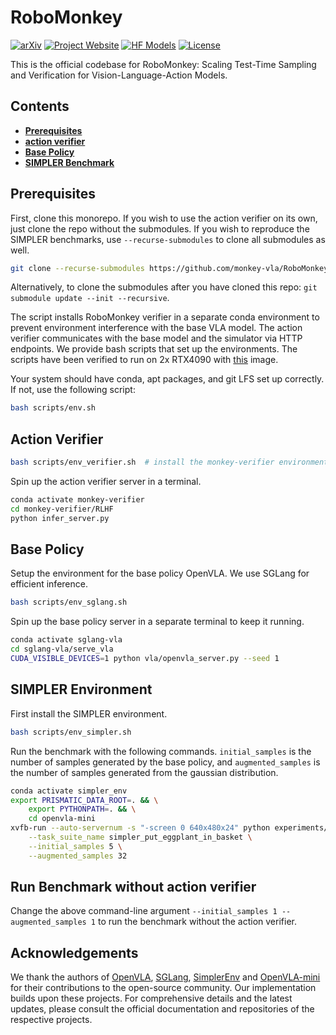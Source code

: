# RoboMonkey

[![arXiv](https://img.shields.io/badge/arXiv-2506.17811-df2a2a.svg?style=for-the-badge)](https://arxiv.org/abs/2506.17811)
[![Project Website](https://img.shields.io/badge/Project-Website-blue?style=for-the-badge)](https://robomonkey-vla.github.io/)
[![HF Models](https://img.shields.io/badge/%F0%9F%A4%97-Models-yellow?style=for-the-badge)](https://huggingface.co/robomonkey-vla/monkey-verifier-7b)
[![License](https://img.shields.io/badge/LICENSE-MIT-green?style=for-the-badge)](LICENSE)
 

This is the official codebase for RoboMonkey: Scaling Test-Time Sampling and Verification for Vision-Language-Action Models.

## Contents
 * [**Prerequisites**](#prerequisites)
 * [**action verifier**](#reward-model)
 * [**Base Policy**](#base-policy)
 * [**SIMPLER Benchmark**](#simpler-benchmark)


## Prerequisites

First, clone this monorepo. If you wish to use the action verifier on its own, just clone the repo without the submodules. If you wish to reproduce the SIMPLER benchmarks, use `--recurse-submodules` to clone all submodules as well. 

```bash
git clone --recurse-submodules https://github.com/monkey-vla/RoboMonkey.git
```
Alternatively, to clone the submodules after you have cloned this repo: `git submodule update --init --recursive`.

The script installs RoboMonkey verifier in a separate conda environment to prevent environment interference with the base VLA model. The action verifier communicates with the base model and the simulator via HTTP endpoints. We provide bash scripts that set up the environments. The scripts have been verified to run on 2x RTX4090 with [this](https://hub.docker.com/layers/nvidia/cuda/11.8.0-cudnn8-devel-ubuntu20.04/images/sha256-0b25e1f1c6f596a6c92b04cb825714be41b4dc8323ba71205dbae8b11bfa672c) image.

Your system should have conda, apt packages, and git LFS set up correctly. If not, use the following script:
```bash
bash scripts/env.sh
```

## Action Verifier

```bash
bash scripts/env_verifier.sh  # install the monkey-verifier environment
```

Spin up the action verifier server in a terminal.

```bash
conda activate monkey-verifier
cd monkey-verifier/RLHF
python infer_server.py
```

## Base Policy

Setup the environment for the base policy OpenVLA. We use SGLang for efficient inference.
```bash
bash scripts/env_sglang.sh
```

Spin up the base policy server in a separate terminal to keep it running.
```bash
conda activate sglang-vla
cd sglang-vla/serve_vla
CUDA_VISIBLE_DEVICES=1 python vla/openvla_server.py --seed 1
```

## SIMPLER Environment

First install the SIMPLER environment.

```bash
bash scripts/env_simpler.sh
```

Run the benchmark with the following commands. `initial_samples` is the number of samples generated by the base policy, and `augmented_samples` is the number of samples generated from the gaussian distribution.
```bash
conda activate simpler_env
export PRISMATIC_DATA_ROOT=. && \
    export PYTHONPATH=. && \
    cd openvla-mini
xvfb-run --auto-servernum -s "-screen 0 640x480x24" python experiments/robot/simpler/run_simpler_eval.py \
    --task_suite_name simpler_put_eggplant_in_basket \
    --initial_samples 5 \
    --augmented_samples 32
```

## Run Benchmark without action verifier

Change the above command-line argument `--initial_samples 1 --augmented_samples 1` to run the benchmark without the action verifier.

## Acknowledgements

We thank the authors of [OpenVLA](https://github.com/openvla/openvla), [SGLang](https://github.com/sgl-project/sglang), [SimplerEnv](https://github.com/simpler-env/SimplerEnv) and [OpenVLA-mini](https://github.com/Stanford-ILIAD/openvla-mini) for their contributions to the open-source community. Our implementation builds upon these projects. For comprehensive details and the latest updates, please consult the official documentation and repositories of the respective projects.
